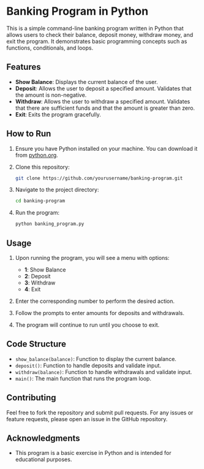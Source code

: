 # Banking Program in Python

This is a simple command-line banking program written in Python that allows users to check their balance, deposit money, withdraw money, and exit the program. It demonstrates basic programming concepts such as functions, conditionals, and loops.

## Features

- **Show Balance**: Displays the current balance of the user.
- **Deposit**: Allows the user to deposit a specified amount. Validates that the amount is non-negative.
- **Withdraw**: Allows the user to withdraw a specified amount. Validates that there are sufficient funds and that the amount is greater than zero.
- **Exit**: Exits the program gracefully.

## How to Run

1. Ensure you have Python installed on your machine. You can download it from [python.org](https://www.python.org/downloads/).
   
2. Clone this repository:
   ```bash
   git clone https://github.com/yourusername/banking-program.git
   ```

3. Navigate to the project directory:
   ```bash
   cd banking-program
   ```

4. Run the program:
   ```bash
   python banking_program.py
   ```

## Usage

1. Upon running the program, you will see a menu with options:
   - **1**: Show Balance
   - **2**: Deposit
   - **3**: Withdraw
   - **4**: Exit

2. Enter the corresponding number to perform the desired action.

3. Follow the prompts to enter amounts for deposits and withdrawals.

4. The program will continue to run until you choose to exit.

## Code Structure

- `show_balance(balance)`: Function to display the current balance.
- `deposit()`: Function to handle deposits and validate input.
- `withdraw(balance)`: Function to handle withdrawals and validate input.
- `main()`: The main function that runs the program loop.

## Contributing

Feel free to fork the repository and submit pull requests. For any issues or feature requests, please open an issue in the GitHub repository.


## Acknowledgments

- This program is a basic exercise in Python and is intended for educational purposes.
